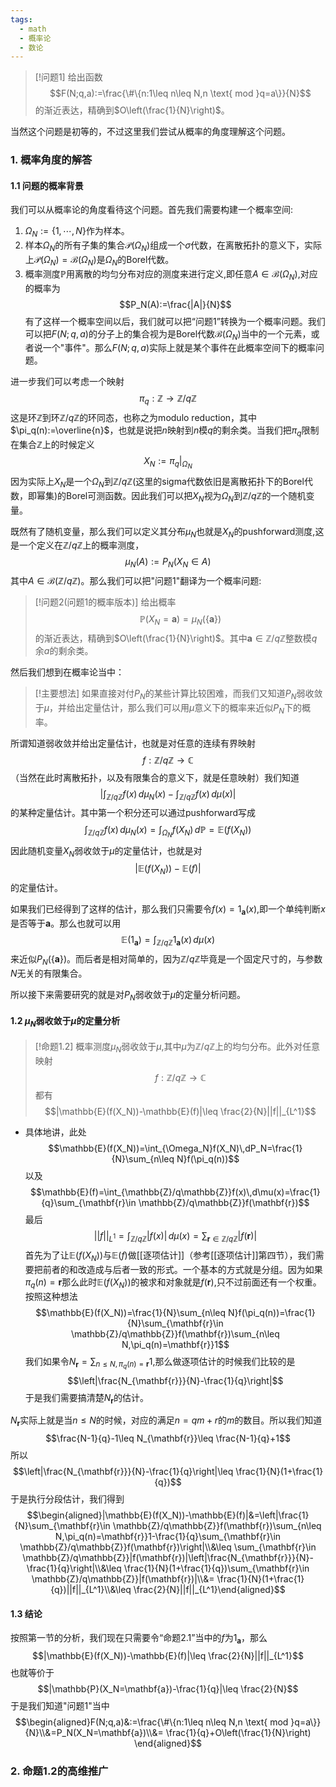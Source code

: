 ```yaml
---
tags:
  - math
  - 概率论
  - 数论
---
```


> [!问题1]
> 给出函数$$F(N;q,a):=\frac{\#\{n:1\leq n\leq N,n \text{ mod }q=a\}}{N}$$的渐近表达，精确到$O\left(\frac{1}{N}\right)$。

当然这个问题是初等的，不过这里我们尝试从概率的角度理解这个问题。

### 1. 概率角度的解答
#### 1.1 问题的概率背景

我们可以从概率论的角度看待这个问题。首先我们需要构建一个概率空间:
1. $\Omega_N:=\{1,\cdots,N\}$作为样本。
2. 样本$\Omega_N$的所有子集的集合$\mathcal{P}(\Omega_N)$组成一个$\sigma$代数，在离散拓扑的意义下，实际上$\mathcal{P}(\Omega_N)=\mathcal{B}(\Omega_N)$是$\Omega_N$的Borel代数。
3. 概率测度$\mathbb{P}$用离散的均匀分布对应的测度来进行定义,即任意$A \in \mathcal{B}(\Omega_N)$,对应的概率为$$P_N(A):=\frac{|A|}{N}$$
有了这样一个概率空间以后，我们就可以把“问题1”转换为一个概率问题。我们可以把$F(N;q,a)$的分子上的集合视为是Borel代数$\mathcal{B}(\Omega_N)$当中的一个元素，或者说一个"事件"。那么$F(N;q,a)$实际上就是某个事件在此概率空间下的概率问题。

进一步我们可以考虑一个映射$$\pi_q:\mathbb{Z}\to \mathbb{Z}/q\mathbb{Z}$$这是环$\mathbb{Z}$到环$\mathbb{Z}/q\mathbb{Z}$的环同态，也称之为modulo reduction，其中$\pi_q(n):=\overline{n}$，也就是说把$n$映射到$n$模$q$的剩余类。当我们把$\pi_q$限制在集合$\mathbb{Z}$上的时候定义$$X_N:=\pi_q|_{\Omega_N}$$因为实际上$X_N$是一个$\Omega_N$到$\mathbb{Z}/q\mathbb{Z}$(这里的sigma代数依旧是离散拓扑下的Borel代数，即幂集)的Borel可测函数。因此我们可以把$X_N$视为$\Omega_N$到$\mathbb{Z}/q\mathbb{Z}$的一个随机变量。

既然有了随机变量，那么我们可以定义其分布$\mu_N$也就是$X_N$的pushforward测度,这是一个定义在$\mathbb{Z}/q\mathbb{Z}$上的概率测度，$$\mu_N(A):=P_N(X_N\in A)$$其中$A\in \mathcal{B}(\mathbb{Z}/q\mathbb{Z})$。那么我们可以把"问题1"翻译为一个概率问题:

> [!问题2(问题1的概率版本)]
> 给出概率$$\mathbb{P}(X_N=\mathbf{a})=\mu_N(\{\mathbf{a}\})$$的渐近表达，精确到$O\left(\frac{1}{N}\right)$。其中$\mathbf{a}\in \mathbb{Z}/q\mathbb{Z}$整数模$q$余$a$的剩余类。



然后我们想到在概率论当中：

> [!主要想法]
> 如果直接对付$P_N$的某些计算比较困难，而我们又知道$P_N$弱收敛于$\mu$，并给出定量估计，那么我们可以用$\mu$意义下的概率来近似$P_N$下的概率。

所谓知道弱收敛并给出定量估计，也就是对任意的连续有界映射$$f:\mathbb{Z}/q\mathbb{Z}\to \mathbb{C}$$（当然在此时离散拓扑，以及有限集合的意义下，就是任意映射）我们知道$$\left|\int_{\mathbb{Z}/q\mathbb{Z}}f(x)\,d\mu_N(x)-\int_{\mathbb{Z}/q\mathbb{Z}}f(x)\,d\mu(x)\right|$$的某种定量估计。其中第一个积分还可以通过pushforward写成$$\int_{\mathbb{Z}/q\mathbb{Z}}f(x)\,d\mu_N(x)=\int_{\Omega_N}f(X_N)\,d\mathbb{P}=\mathbb{E}(f(X_N))$$因此随机变量$X_N$弱收敛于$\mu$的定量估计，也就是对$$|\mathbb{E}(f(X_N))-\mathbb{E}(f)|$$的定量估计。

如果我们已经得到了这样的估计，那么我们只需要令$f(x)=1_{\mathbf{a}}(x)$,即一个单纯判断$x$是否等于$\mathbf{a}$。那么也就可以用$$\mathbb{E}(1_{\mathbf{a}})=\int_{\mathbb{Z}/q\mathbb{Z}}1_{\mathbf{a}}(x)\,d\mu(x)$$来近似$P_N(\{\mathbf{a}\})$。而后者是相对简单的，因为$\mathbb{Z}/q\mathbb{Z}$毕竟是一个固定尺寸的，与参数$N$无关的有限集合。

所以接下来需要研究的就是对$P_N$弱收敛于$\mu$的定量分析问题。

#### 1.2 $\mu_N$弱收敛于$\mu$的定量分析

> [!命题1.2]
> 概率测度$\mu_N$弱收敛于$\mu$,其中$\mu$为$\mathbb{Z}/q\mathbb{Z}$上的均匀分布。此外对任意映射$$f:\mathbb{Z}/q\mathbb{Z}\to \mathbb{C}$$都有$$|\mathbb{E}(f(X_N))-\mathbb{E}(f)|\leq \frac{2}{N}||f||_{L^1}$$

* 具体地讲，此处$$\mathbb{E}(f(X_N))=\int_{\Omega_N}f(X_N)\,dP_N=\frac{1}{N}\sum_{n\leq N}f(\pi_q(n))$$以及$$\mathbb{E}(f)=\int_{\mathbb{Z}/q\mathbb{Z}}f(x)\,d\mu(x)=\frac{1}{q}\sum_{\mathbf{r}\in \mathbb{Z}/q\mathbb{Z}}f(\mathbf{r})$$最后$$||f||_{L^1}=\int_{\mathbb{Z}/q\mathbb{Z}}|f(x)|\,d\mu(x)=\sum_{\mathbf{r}\in \mathbb{Z}/q\mathbb{Z}}|f(\mathbf{r})|$$
首先为了让$\mathbb{E}(f(X_N))$与$\mathbb{E}(f)$做[[逐项估计]]（参考[[逐项估计]]第四节），我们需要把前者的和改造成与后者一致的形式。一个基本的方式就是分组。因为如果$\pi_q(n)=\mathbf{r}$那么此时$\mathbb{E}(f(X_N))$的被求和对象就是$f(\mathbf{r})$,只不过前面还有一个权重。按照这种想法$$\mathbb{E}(f(X_N))=\frac{1}{N}\sum_{n\leq N}f(\pi_q(n))=\frac{1}{N}\sum_{\mathbf{r}\in \mathbb{Z}/q\mathbb{Z}}f(\mathbf{r})\sum_{n\leq N,\pi_q(n)=\mathbf{r}}1$$我们如果令$N_{\mathbf{r}}=\sum_{n\leq N,\pi_q(n)=\mathbf{r}}1$,那么做逐项估计的时候我们比较的是$$\left|\frac{N_{\mathbf{r}}}{N}-\frac{1}{q}\right|$$于是我们需要搞清楚$N_{\mathbf{r}}$的估计。

$N_{\mathbf{r}}$实际上就是当$n\leq N$的时候，对应的满足$n=qm+r$的$m$的数目。所以我们知道$$\frac{N-1}{q}-1\leq N_{\mathbf{r}}\leq \frac{N-1}{q}+1$$所以$$\left|\frac{N_{\mathbf{r}}}{N}-\frac{1}{q}\right|\leq \frac{1}{N}(1+\frac{1}{q})$$于是执行分段估计，我们得到$$\begin{aligned}|\mathbb{E}(f(X_N))-\mathbb{E}(f)|&=\left|\frac{1}{N}\sum_{\mathbf{r}\in \mathbb{Z}/q\mathbb{Z}}f(\mathbf{r})\sum_{n\leq N,\pi_q(n)=\mathbf{r}}1-\frac{1}{q}\sum_{\mathbf{r}\in \mathbb{Z}/q\mathbb{Z}}f(\mathbf{r})\right|\\&\leq \sum_{\mathbf{r}\in \mathbb{Z}/q\mathbb{Z}}|f(\mathbf{r})|\left|\frac{N_{\mathbf{r}}}{N}-\frac{1}{q}\right|\\&\leq \frac{1}{N}(1+\frac{1}{q})\sum_{\mathbf{r}\in \mathbb{Z}/q\mathbb{Z}}|f(\mathbf{r})|\\&= \frac{1}{N}(1+\frac{1}{q})||f||_{L^1}\\&\leq \frac{2}{N}||f||_{L^1}\end{aligned}$$
#### 1.3 结论

按照第一节的分析，我们现在只需要令“命题2.1”当中的$f$为$1_{\mathbf{a}}$，那么$$|\mathbb{E}(f(X_N))-\mathbb{E}(f)|\leq \frac{2}{N}||f||_{L^1}$$也就等价于$$|\mathbb{P}(X_N=\mathbf{a})-\frac{1}{q}|\leq \frac{2}{N}$$于是我们知道"问题1"当中$$\begin{aligned}F(N;q,a)&:=\frac{\#\{n:1\leq n\leq N,n \text{ mod }q=a\}}{N}\\&=P_N(X_N=\mathbf{a})\\&= \frac{1}{q}+O\left(\frac{1}{N}\right) \end{aligned}$$





### 2. 命题1.2的高维推广



